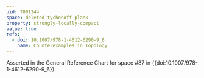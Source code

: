 ```yaml
---
uid: T001244
space: deleted-tychonoff-plank
property: strongly-locally-compact
value: true
refs:
  - doi: 10.1007/978-1-4612-6290-9_6
    name: Counterexamples in Topology
---
```

Asserted in the General Reference Chart for space #87 in
{{doi:10.1007/978-1-4612-6290-9_6}}.
